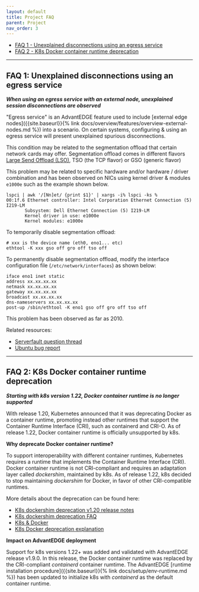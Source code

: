 ```yaml
---
layout: default
title: Project FAQ
parent: Project
nav_order: 3
---
```


- [FAQ 1 - Unexplained disconnections using an egress service](#faq-1-unexplained-disconnections-using-an-egress-service)
- [FAQ 2 - K8s Docker container runtime deprecation](#faq-2-k8s-docker-container-runtime-deprecation)

-----

## FAQ 1: Unexplained disconnections using an egress service
_**When using an egress service with an external node, unexplained session disconnections are observed**_

"Egress service" is an AdvantEDGE feature used to include [external edge nodes]({{site.baseurl}}{% link docs/overview/features/overview-external-nodes.md %}) into a scenario. On certain systems, configuring & using an egress service will present unexplained spurious disconnections.

This condition may be related to the segmentation offload that certain network cards may offer. Segmentation offload comes in different flavors [Large Send Offload (LSO)](https://en.wikipedia.org/wiki/Large_send_offload), TSO (the TCP flavor) or GSO (generic flavor)

This problem may be related to specific hardware and/or hardware / driver combination and has been observed on NICs using kernel driver & modules `e1000e` such as the example shown below.
```
lspci | awk '/[Nn]et/ {print $1}' | xargs -i% lspci -ks %
00:1f.6 Ethernet controller: Intel Corporation Ethernet Connection (5) I219-LM
       Subsystem: Dell Ethernet Connection (5) I219-LM
       Kernel driver in use: e1000e
       Kernel modules: e1000e
```

To temporarily disable segmentation offload:
```
# xxx is the device name (eth0, eno1... etc)
ethtool -K xxx gso off gro off tso off
```

To permanently disable segmentation offload, modify the interface configuration file (`/etc/network/interfaces`) as shown below:
```
iface eno1 inet static
address xx.xx.xx.xx
netmask xx.xx.xx.xx
gateway xx.xx.xx.xx
broadcast xx.xx.xx.xx
dns-nameservers xx.xx.xx.xx
post-up /sbin/ethtool -K eno1 gso off gro off tso off
```
This problem has been observed as far as 2010.

Related resources:

- [Serverfault question thread](https://serverfault.com/questions/193114/linux-e1000e-intel-networking-driver-problems-galore-where-do-i-start)
- [Ubuntu bug report](https://bugs.launchpad.net/ubuntu/+source/linux/+bug/1766377)

-----
## FAQ 2: K8s Docker container runtime deprecation
_**Starting with k8s version 1.22, Docker container runtime is no longer supported**_

With release 1.20, Kubernetes announced that it was deprecating Docker as a container runtime, promoting instead other runtimes that support the
Container Runtime Interface (CRI), such as containerd and CRI-O. As of release 1.22, Docker container runtime is officially unsupported by k8s.

**Why deprecate Docker container runtime?**

To support interoperability with different container runtimes, Kubernetes requires a runtime that implements the Container Runtime Interface (CRI).
Docker container runtime is not CRI-compliant and requires an adaptation layer called _dockershim_, maintained by k8s. As of release 1.22, k8s decided
to stop maintaining _dockershim_ for Docker, in favor of other CRI-compatible runtimes.

More details about the deprecation can be found here:
- [K8s dockershim deprecation v1.20 release notes](https://github.com/kubernetes/kubernetes/blob/master/CHANGELOG/CHANGELOG-1.20.md#dockershim-deprecation)
- [K8s dockershim deprecation FAQ](https://kubernetes.io/blog/2020/12/02/dockershim-faq/)
- [K8s & Docker](https://kubernetes.io/blog/2020/12/02/dont-panic-kubernetes-and-docker/)
- [K8s Docker deprecation explanation](https://medium.com/better-programming/kubernetes-is-deprecating-docker-8a9f7566fbca)

**Impact on AdvantEDGE deployment**

Support for k8s versions 1.22+ was added and validated with AdvantEDGE release v1.9.0. In this release, the Docker container runtime was replaced by the CRI-compliant _containerd_ container rumtime. The AdvantEDGE [runtime installation procedure]({{site.baseurl}}{% link docs/setup/env-runtime.md %}) has been updated to initialize k8s with _containerd_ as the default container runtime.
